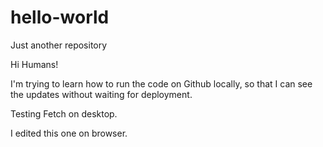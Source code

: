 # hello-world
Just another repository

Hi Humans!

I'm trying to learn how to run the code on Github locally, so that I can see the updates without waiting for deployment.

Testing Fetch on desktop.

I edited this one on browser.
